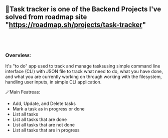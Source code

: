 ## 📌Task tracker is one of the Backend Projects I've solved from roadmap site <a> "https://roadmap.sh/projects/task-tracker" </a> 

<br>
<br>

### Overview:
It's "to do" app used to track and manage tasksusing simple command line interface (CLI) with JSON file to track what need to do, what you have done, and what you are currently working on through working with the filesystem, handling user inputs, in simple CLI application.

🪄Main Featreas:
- Add, Update, and Delete tasks
- Mark a task as in progress or done
- List all tasks
- List all tasks that are done
- List all tasks that are not done
- List all tasks that are in progress
